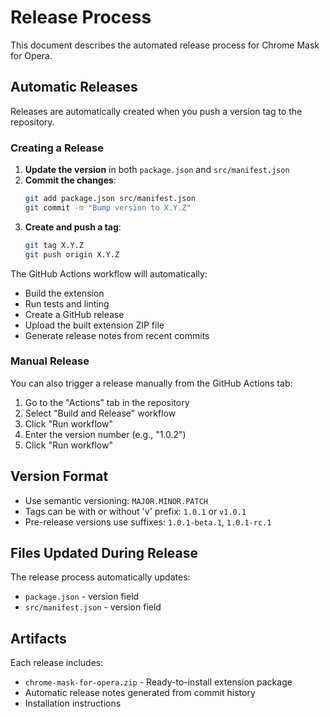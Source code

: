 # Release Process

This document describes the automated release process for Chrome Mask for Opera.

## Automatic Releases

Releases are automatically created when you push a version tag to the repository.

### Creating a Release

1. **Update the version** in both `package.json` and `src/manifest.json`
2. **Commit the changes**:
   ```bash
   git add package.json src/manifest.json
   git commit -m "Bump version to X.Y.Z"
   ```
3. **Create and push a tag**:
   ```bash
   git tag X.Y.Z
   git push origin X.Y.Z
   ```

The GitHub Actions workflow will automatically:
- Build the extension
- Run tests and linting
- Create a GitHub release
- Upload the built extension ZIP file
- Generate release notes from recent commits

### Manual Release

You can also trigger a release manually from the GitHub Actions tab:
1. Go to the "Actions" tab in the repository
2. Select "Build and Release" workflow
3. Click "Run workflow"
4. Enter the version number (e.g., "1.0.2")
5. Click "Run workflow"

## Version Format

- Use semantic versioning: `MAJOR.MINOR.PATCH`
- Tags can be with or without 'v' prefix: `1.0.1` or `v1.0.1`
- Pre-release versions use suffixes: `1.0.1-beta.1`, `1.0.1-rc.1`

## Files Updated During Release

The release process automatically updates:
- `package.json` - version field
- `src/manifest.json` - version field

## Artifacts

Each release includes:
- `chrome-mask-for-opera.zip` - Ready-to-install extension package
- Automatic release notes generated from commit history
- Installation instructions
